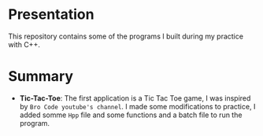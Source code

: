 # Presentation
This repository contains some of the programs I built during my practice with C++.
# Summary
* **Tic-Tac-Toe**: The first application is a Tic Tac Toe game, I was inspired by `Bro Code youtube's channel`. I made some modifications to practice, I added somme  `Hpp` file and some functions and a batch file to run the program.